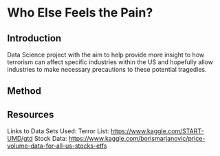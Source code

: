 # Who Else Feels the Pain?

## Introduction
Data Science project with the aim to help provide more insight to how terrorism can affect specific industries within the US and hopefully allow industries to make necessary precautions to these potential tragedies.

## Method

## Resources
Links to Data Sets Used:
Terror List: https://www.kaggle.com/START-UMD/gtd
Stock Data: https://www.kaggle.com/borismarjanovic/price-volume-data-for-all-us-stocks-etfs
